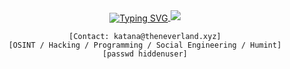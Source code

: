 <div align="center">

<a href="https://git.io/typing-svg">
    <img align="center" src="https://readme-typing-svg.herokuapp.com?font=JetBrains+Mono&size=35&duration=3000&pause=1000&color=FFFFFF&center=true&vCenter=true&width=600&lines=KATANA;NEVERLAND;KILLSEC;I+SEE+YOU" alt="Typing SVG" />
</a>


<img src="https://capsule-render.vercel.app/api?type=slice&color=000000&height=200&section=header&text=KATANA&fontSize=90&fontColor=FFFFFF&animation=twinkling" />

```ascii
[Contact: katana@theneverland.xyz]
[OSINT / Hacking / Programming / Social Engineering / Humint]
[passwd hiddenuser]
```
</div>


</div>
